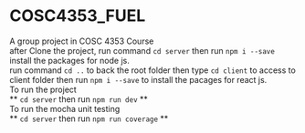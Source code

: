 # COSC4353_FUEL <br />
A group project in COSC 4353 Course <br />
after Clone the project, run command `cd server` then run `npm i --save` install the packages for node js.<br />
run command `cd ..` to back the root folder then type `cd client` to access to client folder then run `npm i --save` to install the pacages for react js.<br />
To run the project<br />
** `cd server` then run `npm run dev` ** <br />
To run the mocha unit testing <br />
** `cd server` then run `npm run coverage` ** <br />


